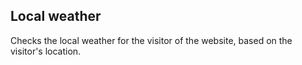 ## Local weather

Checks the local weather for the visitor of the website, based on the visitor's location.
